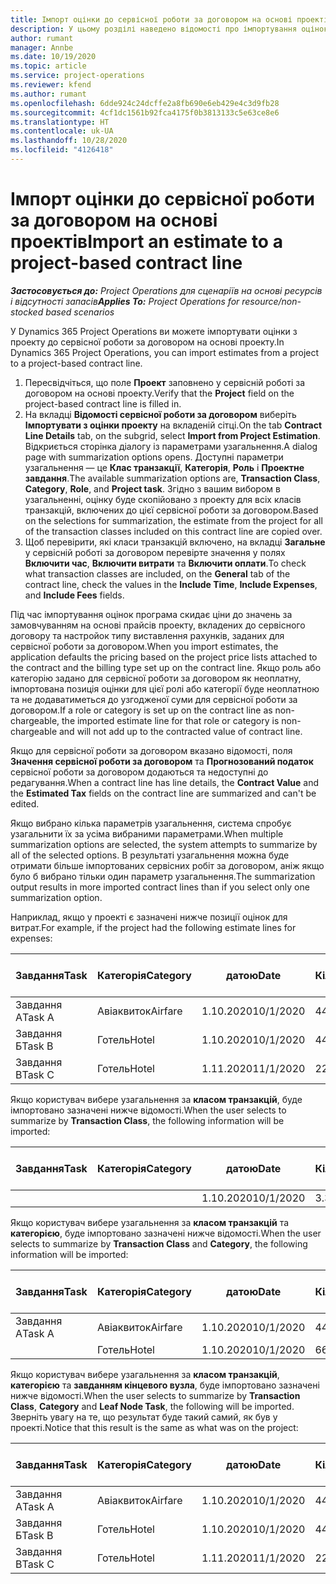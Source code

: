 ```yaml
---
title: Імпорт оцінки до сервісної роботи за договором на основі проектів
description: У цьому розділі наведено відомості про імпортування оцінок з проекту до сервісної роботи за договором.
author: rumant
manager: Annbe
ms.date: 10/19/2020
ms.topic: article
ms.service: project-operations
ms.reviewer: kfend
ms.author: rumant
ms.openlocfilehash: 6dde924c24dcffe2a8fb690e6eb429e4c3d9fb28
ms.sourcegitcommit: 4cf1dc1561b92fca4175f0b3813133c5e63ce8e6
ms.translationtype: HT
ms.contentlocale: uk-UA
ms.lasthandoff: 10/28/2020
ms.locfileid: "4126418"
---
```

# <a name="import-an-estimate-to-a-project-based-contract-line"></a><span data-ttu-id="c1b65-103">Імпорт оцінки до сервісної роботи за договором на основі проектів</span><span class="sxs-lookup"><span data-stu-id="c1b65-103">Import an estimate to a project-based contract line</span></span>

<span data-ttu-id="c1b65-104">_**Застосовується до:** Project Operations для сценаріїв на основі ресурсів і відсутності запасів_</span><span class="sxs-lookup"><span data-stu-id="c1b65-104">_**Applies To:** Project Operations for resource/non-stocked based scenarios_</span></span>

<span data-ttu-id="c1b65-105">У Dynamics 365 Project Operations ви можете імпортувати оцінки з проекту до сервісної роботи за договором на основі проекту.</span><span class="sxs-lookup"><span data-stu-id="c1b65-105">In Dynamics 365 Project Operations, you can import estimates from a project to a project-based contract line.</span></span>

1. <span data-ttu-id="c1b65-106">Пересвідчіться, що поле **Проект** заповнено у сервісній роботі за договором на основі проекту.</span><span class="sxs-lookup"><span data-stu-id="c1b65-106">Verify that the **Project** field on the project-based contract line is filled in.</span></span>
2. <span data-ttu-id="c1b65-107">На вкладці **Відомості сервісної роботи за договором** виберіть **Імпортувати з оцінки проекту** на вкладеній сітці.</span><span class="sxs-lookup"><span data-stu-id="c1b65-107">On the tab **Contract Line Details** tab, on the subgrid, select **Import from Project Estimation**.</span></span> <span data-ttu-id="c1b65-108">Відкриється сторінка діалогу із параметрами узагальнення.</span><span class="sxs-lookup"><span data-stu-id="c1b65-108">A dialog page with summarization options opens.</span></span> <span data-ttu-id="c1b65-109">Доступні параметри узагальнення — це **Клас транзакції**, **Категорія**, **Роль** і **Проектне завдання**.</span><span class="sxs-lookup"><span data-stu-id="c1b65-109">The available summarization options are, **Transaction Class**, **Category**, **Role**, and **Project task**.</span></span> <span data-ttu-id="c1b65-110">Згідно з вашим вибором в узагальненні, оцінку буде скопійовано з проекту для всіх класів транзакцій, включених до цієї сервісної роботи за договором.</span><span class="sxs-lookup"><span data-stu-id="c1b65-110">Based on the selections for summarization, the estimate from the project for all of the transaction classes included on this contract line are copied over.</span></span> 
3. <span data-ttu-id="c1b65-111">Щоб перевірити, які класи транзакцій включено, на вкладці **Загальне** у сервісній роботі за договором перевірте значення у полях **Включити час**, **Включити витрати** та **Включити оплати**.</span><span class="sxs-lookup"><span data-stu-id="c1b65-111">To check what transaction classes are included, on the **General** tab of the contract line, check the values in the **Include Time**, **Include Expenses**, and **Include Fees** fields.</span></span>

<span data-ttu-id="c1b65-112">Під час імпортування оцінок програма скидає ціни до значень за замовчуванням на основі прайсів проекту, вкладених до сервісного договору та настройок типу виставлення рахунків, заданих для сервісної роботи за договором.</span><span class="sxs-lookup"><span data-stu-id="c1b65-112">When you import estimates, the application defaults the pricing based on the project price lists attached to the contract and the billing type set up on the contract line.</span></span> <span data-ttu-id="c1b65-113">Якщо роль або категорію задано для сервісної роботи за договором як неоплатну, імпортована позиція оцінки для цієї ролі або категорії буде неоплатною та не додаватиметься до узгодженої суми для сервісної роботи за договором.</span><span class="sxs-lookup"><span data-stu-id="c1b65-113">If a role or category is set up on the contract line as non-chargeable, the imported estimate line for that role or category is non-chargeable and will not add up to the contracted value of contract line.</span></span>

<span data-ttu-id="c1b65-114">Якщо для сервісної роботи за договором вказано відомості, поля **Значення сервісної роботи за договором** та **Прогнозований податок** сервісної роботи за договором додаються та недоступні до редагування.</span><span class="sxs-lookup"><span data-stu-id="c1b65-114">When a contract line has line details, the **Contract Value** and the **Estimated Tax** fields on the contract line are summarized and can't be edited.</span></span>

<span data-ttu-id="c1b65-115">Якщо вибрано кілька параметрів узагальнення, система спробує узагальнити їх за усіма вибраними параметрами.</span><span class="sxs-lookup"><span data-stu-id="c1b65-115">When multiple summarization options are selected, the system attempts to summarize by all of the selected options.</span></span> <span data-ttu-id="c1b65-116">В результаті узагальнення можна буде отримати більше імпортованих сервісних робіт за договором, аніж якщо було б вибрано тільки один параметр узагальнення.</span><span class="sxs-lookup"><span data-stu-id="c1b65-116">The summarization output results in more imported contract lines than if you select only one summarization option.</span></span>

<span data-ttu-id="c1b65-117">Наприклад, якщо у проекті є зазначені нижче позиції оцінок для витрат.</span><span class="sxs-lookup"><span data-stu-id="c1b65-117">For example, if the project had the following estimate lines for expenses:</span></span>

| <span data-ttu-id="c1b65-118">Завдання</span><span class="sxs-lookup"><span data-stu-id="c1b65-118">Task</span></span> | <span data-ttu-id="c1b65-119">Категорія</span><span class="sxs-lookup"><span data-stu-id="c1b65-119">Category</span></span> | <span data-ttu-id="c1b65-120">датою</span><span class="sxs-lookup"><span data-stu-id="c1b65-120">Date</span></span> | <span data-ttu-id="c1b65-121">Кількість</span><span class="sxs-lookup"><span data-stu-id="c1b65-121">Quantity</span></span> | <span data-ttu-id="c1b65-122">Ціна за одиницю</span><span class="sxs-lookup"><span data-stu-id="c1b65-122">Unit price</span></span> | <span data-ttu-id="c1b65-123">Сума</span><span class="sxs-lookup"><span data-stu-id="c1b65-123">Amount</span></span> |
| --- | --- | --- | --- | --- | --- |
| <span data-ttu-id="c1b65-124">Завдання А</span><span class="sxs-lookup"><span data-stu-id="c1b65-124">Task A</span></span> | <span data-ttu-id="c1b65-125">Авіаквиток</span><span class="sxs-lookup"><span data-stu-id="c1b65-125">Airfare</span></span> | <span data-ttu-id="c1b65-126">1.10.2020</span><span class="sxs-lookup"><span data-stu-id="c1b65-126">10/1/2020</span></span> | <span data-ttu-id="c1b65-127">4</span><span class="sxs-lookup"><span data-stu-id="c1b65-127">4</span></span> | <span data-ttu-id="c1b65-128">400</span><span class="sxs-lookup"><span data-stu-id="c1b65-128">400</span></span> | <span data-ttu-id="c1b65-129">1600</span><span class="sxs-lookup"><span data-stu-id="c1b65-129">1600</span></span> |
| <span data-ttu-id="c1b65-130">Завдання Б</span><span class="sxs-lookup"><span data-stu-id="c1b65-130">Task B</span></span> | <span data-ttu-id="c1b65-131">Готель</span><span class="sxs-lookup"><span data-stu-id="c1b65-131">Hotel</span></span> | <span data-ttu-id="c1b65-132">1.10.2020</span><span class="sxs-lookup"><span data-stu-id="c1b65-132">10/1/2020</span></span> | <span data-ttu-id="c1b65-133">4</span><span class="sxs-lookup"><span data-stu-id="c1b65-133">4</span></span> | <span data-ttu-id="c1b65-134">200</span><span class="sxs-lookup"><span data-stu-id="c1b65-134">200</span></span> | <span data-ttu-id="c1b65-135">800</span><span class="sxs-lookup"><span data-stu-id="c1b65-135">800</span></span> |
| <span data-ttu-id="c1b65-136">Завдання В</span><span class="sxs-lookup"><span data-stu-id="c1b65-136">Task C</span></span> | <span data-ttu-id="c1b65-137">Готель</span><span class="sxs-lookup"><span data-stu-id="c1b65-137">Hotel</span></span> | <span data-ttu-id="c1b65-138">1.11.2020</span><span class="sxs-lookup"><span data-stu-id="c1b65-138">11/1/2020</span></span> | <span data-ttu-id="c1b65-139">2</span><span class="sxs-lookup"><span data-stu-id="c1b65-139">2</span></span> | <span data-ttu-id="c1b65-140">200</span><span class="sxs-lookup"><span data-stu-id="c1b65-140">200</span></span> | <span data-ttu-id="c1b65-141">400</span><span class="sxs-lookup"><span data-stu-id="c1b65-141">400</span></span> |

<span data-ttu-id="c1b65-142">Якщо користувач вибере узагальнення за **класом транзакцій**, буде імпортовано зазначені нижче відомості.</span><span class="sxs-lookup"><span data-stu-id="c1b65-142">When the user selects to summarize by **Transaction Class**, the following information will be imported:</span></span>

| <span data-ttu-id="c1b65-143">Завдання</span><span class="sxs-lookup"><span data-stu-id="c1b65-143">Task</span></span> | <span data-ttu-id="c1b65-144">Категорія</span><span class="sxs-lookup"><span data-stu-id="c1b65-144">Category</span></span> | <span data-ttu-id="c1b65-145">датою</span><span class="sxs-lookup"><span data-stu-id="c1b65-145">Date</span></span> | <span data-ttu-id="c1b65-146">Кількість</span><span class="sxs-lookup"><span data-stu-id="c1b65-146">Quantity</span></span> | <span data-ttu-id="c1b65-147">Ціна за одиницю</span><span class="sxs-lookup"><span data-stu-id="c1b65-147">Unit price</span></span> | <span data-ttu-id="c1b65-148">Сума</span><span class="sxs-lookup"><span data-stu-id="c1b65-148">Amount</span></span> |
| --- | --- | --- | --- | --- | --- |
| &nbsp;  | &nbsp;  | <span data-ttu-id="c1b65-149">1.10.2020</span><span class="sxs-lookup"><span data-stu-id="c1b65-149">10/1/2020</span></span> | <span data-ttu-id="c1b65-150">3.34</span><span class="sxs-lookup"><span data-stu-id="c1b65-150">3.34</span></span> | <span data-ttu-id="c1b65-151">840</span><span class="sxs-lookup"><span data-stu-id="c1b65-151">840</span></span> | <span data-ttu-id="c1b65-152">2800</span><span class="sxs-lookup"><span data-stu-id="c1b65-152">2800</span></span> |

<span data-ttu-id="c1b65-153">Якщо користувач вибере узагальнення за **класом транзакцій** та **категорією**, буде імпортовано зазначені нижче відомості.</span><span class="sxs-lookup"><span data-stu-id="c1b65-153">When the user selects to summarize by **Transaction Class** and **Category**, the following information will be imported:</span></span>

| <span data-ttu-id="c1b65-154">Завдання</span><span class="sxs-lookup"><span data-stu-id="c1b65-154">Task</span></span> | <span data-ttu-id="c1b65-155">Категорія</span><span class="sxs-lookup"><span data-stu-id="c1b65-155">Category</span></span> | <span data-ttu-id="c1b65-156">датою</span><span class="sxs-lookup"><span data-stu-id="c1b65-156">Date</span></span> | <span data-ttu-id="c1b65-157">Кількість</span><span class="sxs-lookup"><span data-stu-id="c1b65-157">Quantity</span></span> | <span data-ttu-id="c1b65-158">Ціна за одиницю</span><span class="sxs-lookup"><span data-stu-id="c1b65-158">Unit price</span></span> | <span data-ttu-id="c1b65-159">Сума</span><span class="sxs-lookup"><span data-stu-id="c1b65-159">Amount</span></span> |
| --- | --- | --- | --- | --- | --- |
| <span data-ttu-id="c1b65-160">Завдання А</span><span class="sxs-lookup"><span data-stu-id="c1b65-160">Task A</span></span> | <span data-ttu-id="c1b65-161">Авіаквиток</span><span class="sxs-lookup"><span data-stu-id="c1b65-161">Airfare</span></span> | <span data-ttu-id="c1b65-162">1.10.2020</span><span class="sxs-lookup"><span data-stu-id="c1b65-162">10/1/2020</span></span> | <span data-ttu-id="c1b65-163">4</span><span class="sxs-lookup"><span data-stu-id="c1b65-163">4</span></span> | <span data-ttu-id="c1b65-164">400</span><span class="sxs-lookup"><span data-stu-id="c1b65-164">400</span></span> | <span data-ttu-id="c1b65-165">1600</span><span class="sxs-lookup"><span data-stu-id="c1b65-165">1600</span></span> |
| &nbsp;  | <span data-ttu-id="c1b65-166">Готель</span><span class="sxs-lookup"><span data-stu-id="c1b65-166">Hotel</span></span> | <span data-ttu-id="c1b65-167">1.10.2020</span><span class="sxs-lookup"><span data-stu-id="c1b65-167">10/1/2020</span></span> | <span data-ttu-id="c1b65-168">6</span><span class="sxs-lookup"><span data-stu-id="c1b65-168">6</span></span> | <span data-ttu-id="c1b65-169">200</span><span class="sxs-lookup"><span data-stu-id="c1b65-169">200</span></span> | <span data-ttu-id="c1b65-170">1200</span><span class="sxs-lookup"><span data-stu-id="c1b65-170">1200</span></span> |

<span data-ttu-id="c1b65-171">Якщо користувач вибере узагальнення за **класом транзакцій**, **категорією** та **завданням кінцевого вузла**, буде імпортовано зазначені нижче відомості.</span><span class="sxs-lookup"><span data-stu-id="c1b65-171">When the user selects to summarize by **Transaction Class**, **Category** and **Leaf Node Task**, the following will be imported.</span></span> <span data-ttu-id="c1b65-172">Зверніть увагу на те, що результат буде такий самий, як був у проекті.</span><span class="sxs-lookup"><span data-stu-id="c1b65-172">Notice that this result is the same as what was on the project:</span></span>

| <span data-ttu-id="c1b65-173">Завдання</span><span class="sxs-lookup"><span data-stu-id="c1b65-173">Task</span></span> | <span data-ttu-id="c1b65-174">Категорія</span><span class="sxs-lookup"><span data-stu-id="c1b65-174">Category</span></span> | <span data-ttu-id="c1b65-175">датою</span><span class="sxs-lookup"><span data-stu-id="c1b65-175">Date</span></span> | <span data-ttu-id="c1b65-176">Кількість</span><span class="sxs-lookup"><span data-stu-id="c1b65-176">Quantity</span></span> | <span data-ttu-id="c1b65-177">Ціна за одиницю</span><span class="sxs-lookup"><span data-stu-id="c1b65-177">Unit price</span></span> | <span data-ttu-id="c1b65-178">Сума</span><span class="sxs-lookup"><span data-stu-id="c1b65-178">Amount</span></span> |
| --- | --- | --- | --- | --- | --- |
| <span data-ttu-id="c1b65-179">Завдання А</span><span class="sxs-lookup"><span data-stu-id="c1b65-179">Task A</span></span> | <span data-ttu-id="c1b65-180">Авіаквиток</span><span class="sxs-lookup"><span data-stu-id="c1b65-180">Airfare</span></span> | <span data-ttu-id="c1b65-181">1.10.2020</span><span class="sxs-lookup"><span data-stu-id="c1b65-181">10/1/2020</span></span> | <span data-ttu-id="c1b65-182">4</span><span class="sxs-lookup"><span data-stu-id="c1b65-182">4</span></span> | <span data-ttu-id="c1b65-183">400</span><span class="sxs-lookup"><span data-stu-id="c1b65-183">400</span></span> | <span data-ttu-id="c1b65-184">1600</span><span class="sxs-lookup"><span data-stu-id="c1b65-184">1600</span></span> |
| <span data-ttu-id="c1b65-185">Завдання Б</span><span class="sxs-lookup"><span data-stu-id="c1b65-185">Task B</span></span> | <span data-ttu-id="c1b65-186">Готель</span><span class="sxs-lookup"><span data-stu-id="c1b65-186">Hotel</span></span> | <span data-ttu-id="c1b65-187">1.10.2020</span><span class="sxs-lookup"><span data-stu-id="c1b65-187">10/1/2020</span></span> | <span data-ttu-id="c1b65-188">4</span><span class="sxs-lookup"><span data-stu-id="c1b65-188">4</span></span> | <span data-ttu-id="c1b65-189">200</span><span class="sxs-lookup"><span data-stu-id="c1b65-189">200</span></span> | <span data-ttu-id="c1b65-190">800</span><span class="sxs-lookup"><span data-stu-id="c1b65-190">800</span></span> |
| <span data-ttu-id="c1b65-191">Завдання В</span><span class="sxs-lookup"><span data-stu-id="c1b65-191">Task C</span></span> | <span data-ttu-id="c1b65-192">Готель</span><span class="sxs-lookup"><span data-stu-id="c1b65-192">Hotel</span></span> | <span data-ttu-id="c1b65-193">1.11.2020</span><span class="sxs-lookup"><span data-stu-id="c1b65-193">11/1/2020</span></span> | <span data-ttu-id="c1b65-194">2</span><span class="sxs-lookup"><span data-stu-id="c1b65-194">2</span></span> | <span data-ttu-id="c1b65-195">200</span><span class="sxs-lookup"><span data-stu-id="c1b65-195">200</span></span> | <span data-ttu-id="c1b65-196">400</span><span class="sxs-lookup"><span data-stu-id="c1b65-196">400</span></span> |
